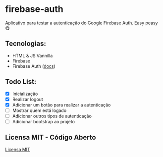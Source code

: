 # firebase-auth
 
Aplicativo para testar a autenticação do Google Firebase Auth. Easy peasy 😋

## Tecnologias:

- HTML & JS Vannilla
- Firebase
- Firebase Auth ([docs](https://firebase.google.com/docs/auth))

## Todo List:

- [x] Inicialização
- [x] Realizar logout
- [x] Adicionar um botão para realizar a autenticação
- [ ] Mostrar quem está logado
- [ ] Adicionar outros tipos de autenticação
- [ ] Adicionar bootstrap ao projeto

## Licensa MIT - Código Aberto

[Licensa MIT](https://github.com/NKKFu/firebase-auth/blob/master/LICENSE)